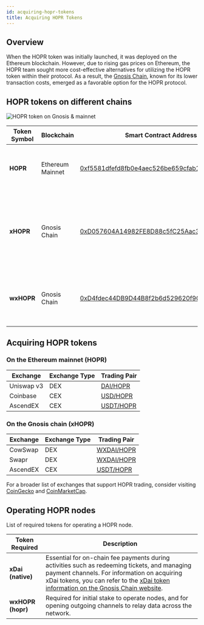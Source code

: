 ```yaml
---
id: acquiring-hopr-tokens
title: Acquiring HOPR Tokens
---
```


## Overview

When the HOPR token was initially launched, it was deployed on the Ethereum blockchain. However, due to rising gas prices on Ethereum, the HOPR team sought more cost-effective alternatives for utilizing the HOPR token within their protocol. As a result, the [Gnosis Chain](https://www.gnosis.io), known for its lower transaction costs, emerged as a favorable option for the HOPR protocol.

## HOPR tokens on different chains

![HOPR token on Gnosis & mainnet](/img/token/HOPR-Gnosis-mainnet-tokens.png)

| Token Symbol | Blockchain | Smart Contract Address | Description |
|--------------|------------|------------------------|-------------|
| **HOPR**     | Ethereum Mainnet | [0xf5581dfefd8fb0e4aec526be659cfab1f8c781da](https://etherscan.io/token/0xf5581dfefd8fb0e4aec526be659cfab1f8c781da) | The initial token, traded on the Ethereum Mainnet. |
| **xHOPR**    | Gnosis Chain | [0xD057604A14982FE8D88c5fC25Aac3267eA142a08](https://gnosisscan.io/token/0xD057604A14982FE8D88c5fC25Aac3267eA142a08) | Traded on Gnosis Chain; facilitates lower transaction costs. It can be [wrapped to wxHOPR](https://docs.hoprnet.org).|
| **wxHOPR**   | Gnosis Chain | [0xD4fdec44DB9D44B8f2b6d529620f9C0C7066A2c1](https://gnosisscan.io/token/0xD4fdec44DB9D44B8f2b6d529620f9C0C7066A2c1) | Used to operate HOPR nodes. It can be [unwrapped to xHOPR](https://docs.hoprnet.org). |

## Acquiring HOPR tokens

### On the Ethereum mainnet (HOPR)

| Exchange   | Exchange Type | Trading Pair |
|------------|---------------|--------------|
| Uniswap v3 | DEX           | [DAI/HOPR](https://app.uniswap.org/swap?inputCurrency=0x6b175474e89094c44da98b954eedeac495271d0f&outputCurrency=0xf5581dfefd8fb0e4aec526be659cfab1f8c781da) |
| Coinbase   | CEX           | [USD/HOPR](https://www.coinbase.com/en-gb/advanced-trade/spot/HOPR-USD) |
| AscendEX   | CEX           | [USDT/HOPR](https://ascendex.com/en/cashtrade-spottrading/usdt/hopr) |

### On the Gnosis chain (xHOPR)

| Exchange   | Exchange Type | Trading Pair |
|------------|---------------|--------------|
| CowSwap    | DEX           | [WXDAI/HOPR](https://swap.cow.fi/#/100/swap/WXDAI/HOPR) |
| Swapr      | DEX           | [WXDAI/HOPR](https://swapr.eth.limo/#/swap/pro?chainId=100&inputCurrency=0xe91D153E0b41518A2Ce8Dd3D7944Fa863463a97d&outputCurrency=0xD057604A14982FE8D88c5fC25Aac3267eA142a08) |
| AscendEX   | CEX           | [USDT/HOPR](https://ascendex.com/en/cashtrade-spottrading/usdt/hopr) |

For a broader list of exchanges that support HOPR trading, consider visiting [CoinGecko](https://www.coingecko.com/en/coins/hopr) and [CoinMarketCap](https://coinmarketcap.com/currencies/hopr/).

## Operating HOPR nodes

List of required tokens for operating a HOPR node.

| Token Required | Description |
|----------------|-------------|
| **xDai (native)** | Essential for on-chain fee payments during activities such as redeeming tickets, and managing payment channels. For information on acquiring xDai tokens, you can refer to the [xDai token information on the Gnosis Chain website](https://docs.gnosischain.com/about/tokens/xdai).|
| **wxHOPR (hopr)** | Required for initial stake to operate nodes, and for opening outgoing channels to relay data across the network. |